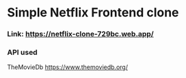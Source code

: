 # Simple Netflix Frontend clone
### Link: https://netflix-clone-729bc.web.app/

### API used
TheMovieDb
https://www.themoviedb.org/



